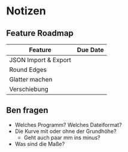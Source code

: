 # Notizen
## Feature Roadmap
| Feature     | Due Date |
| ----------- | ----------- |
| JSON Import & Export || 
| Round Edges   ||
| Glatter machen   ||
| Verschiebung

## Ben fragen
- Welches Programm? Welches Dateiformat?
- Die Kurve mit oder ohne der Grundhöhe?
    - Geht auch paar mm ins minus?
- Was sind die Maße?
    
